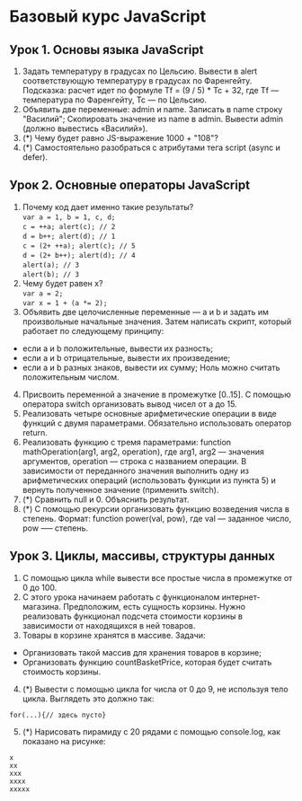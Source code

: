 # Базовый курс JavaScript
## Урок 1. Основы языка JavaScript
1. Задать температуру в градусах по Цельсию. Вывести в alert соответствующую температуру в
градусах по Фаренгейту. Подсказка: расчет идет по формуле Tf = (9 / 5) * Tc + 32, где Tf —
температура по Фаренгейту, Tc — по Цельсию.
2. Объявить две переменные: admin и name. Записать в name строку "Василий"; Скопировать
значение из name в admin. Вывести admin (должно вывестись «Василий»).
3. (*) Чему будет равно JS-выражение 1000 + "108"?
4. (*) Самостоятельно разобраться с атрибутами тега script (async и defer).

## Урок 2. Основные операторы JavaScript
1. Почему код дает именно такие результаты?<br>
`var a = 1, b = 1, c, d;`<br>
`c = ++a; alert(c); // 2`<br>
`d = b++; alert(d); // 1`<br>
`c = (2+ ++a); alert(c); // 5`<br>
`d = (2+ b++); alert(d); // 4`<br>
`alert(a); // 3`<br>
`alert(b); // 3`<br>
2. Чему будет равен x?<br>
`var a = 2;`<br>
`var x = 1 + (a *= 2);`<br>
3. Объявить две целочисленные переменные — a и b и задать им произвольные начальные
значения. Затем написать скрипт, который работает по следующему принципу:
  - если a и b положительные, вывести их разность;
  - если а и b отрицательные, вывести их произведение;
  - если а и b разных знаков, вывести их сумму;
Ноль можно считать положительным числом.
4. Присвоить переменной а значение в промежутке [0..15]. С помощью оператора switch
организовать вывод чисел от a до 15.
5. Реализовать четыре основные арифметические операции в виде функций с двумя
параметрами. Обязательно использовать оператор return.
6. Реализовать функцию с тремя параметрами: function mathOperation(arg1, arg2, operation),
где arg1, arg2 — значения аргументов, operation — строка с названием операции. В
зависимости от переданного значения выполнить одну из арифметических операций
(использовать функции из пункта 5) и вернуть полученное значение (применить switch).
7. (*) Сравнить null и 0. Объяснить результат.
8. (*) С помощью рекурсии организовать функцию возведения числа в степень. Формат: function
power(val, pow), где val — заданное число, pow –— степень.

## Урок 3. Циклы, массивы, структуры данных
1. С помощью цикла while вывести все простые числа в промежутке от 0 до 100.
2. С этого урока начинаем работать с функционалом интернет-магазина. Предположим, есть
сущность корзины. Нужно реализовать функционал подсчета стоимости корзины в
зависимости от находящихся в ней товаров.
3. Товары в корзине хранятся в массиве. Задачи:
- Организовать такой массив для хранения товаров в корзине;
- Организовать функцию countBasketPrice, которая будет считать стоимость корзины.
4. (*) Вывести с помощью цикла for числа от 0 до 9, не используя тело цикла. Выглядеть это
должно так:
```
for(...){// здесь пусто}
```
5. (*) Нарисовать пирамиду с 20 рядами с помощью console.log, как показано на рисунке:
```
x
xx
xxx
xxxx
xxxxx
```